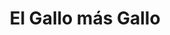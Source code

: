 ---
title: "El Gallo más Gallo"
url: /santa-catarina-pinula/el-gallo-mas-gallo/
shop: Haushaltsgeräte
---